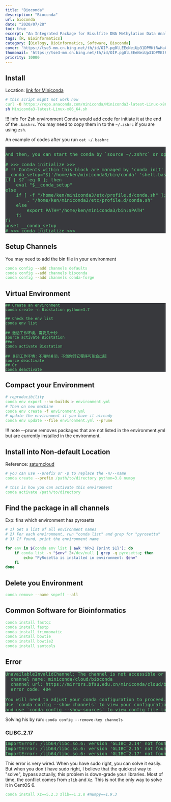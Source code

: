 ```yaml
---
title: "Bioconda"
description: "Bioconda"
url: bioconda
date: "2020/07/28"
toc: true
excerpt: "An Integrated Package for Bisulfite DNA Methylation Data Analysis with Indel-sensitive Mapping."
tags: [R, Bioinformatics]
category: [Biology, Bioinformatics, Software, Bioconda]
cover: 'https://tse3-mm.cn.bing.net/th/id/OIP.pg0lLEEeNeiUp31DPMKtRwHaCY'
thumbnail: 'https://tse3-mm.cn.bing.net/th/id/OIP.pg0lLEEeNeiUp31DPMKtRwHaCY'
priority: 10000
---
```


## Install
Location: [link for Miniconda](https://docs.conda.io/en/latest/miniconda.html)
```bash
# this script might not work now
curl -O https://repo.anaconda.com/miniconda/Miniconda3-latest-Linux-x86_64.sh
sh Miniconda3-latest-Linux-x86_64.sh
```

!!! info For Zsh environment
    Conda would add code for initiate it at the end of the `.bashrc`. You may need to copy them in to the `~/.zshrc` if you are using `zsh`.


An example of codes after you run `cat ~/.bashrc`
<pre>

And then, you can start the conda by `source ~/.zshrc` or open a new terminal.

# >>> conda initialize >>>
# !! Contents within this block are managed by 'conda init' !!
__conda_setup="$('/home/ken/miniconda3/bin/conda' 'shell.bash' 'hook' 2> /dev/null)"
if [ $? -eq 0 ]; then
    eval "$__conda_setup"
else
    if [ -f "/home/ken/miniconda3/etc/profile.d/conda.sh" ]; then
        . "/home/ken/miniconda3/etc/profile.d/conda.sh"
    else
        export PATH="/home/ken/miniconda3/bin:$PATH"
    fi
fi
unset __conda_setup
# <<< conda initialize <<<
</pre>

## Setup Channels
You may need to add the bin file in your environment
```bash
conda config --add channels defaults
conda config --add channels bioconda
conda config --add channels conda-forge
```

## Virtual Environment
```
## Create an environment
conda create -n Biostation python=3.7

## Check the env list
conda env list

## 激活工作环境，需要几十秒
source activate Biostation
##or
conda activate Biostation

## 关闭工作环境：不用时关闭，不然你其它程序可能会出错
source deactivate
## Or
conda deactivate
```

## Compact your Environment

```bash
# reproducibility
conda env export --no-builds > environment.yml
# Then on new machine
conda env create -f environment.yml
# update the environment if you have it already
conda env update --file environment.yml --prune
```

!!! note
    --prune removes packages that are not listed in the environment.yml but are currently installed in the environment.

## Install into Non-default Location

Reference: [saturncloud](https://saturncloud.io/blog/how-to-specify-a-new-environment-location-for-conda-create-a-guide/)


```bash
# you can use --prefix or -p to replace the -n/--name
conda create --prefix /path/to/directory python=3.8 numpy

# this is how you can activate this environment
conda activate /path/to/directory
```

## Find the package in all channels

Exp: fins which environment has pyrosetta
```bash
# 1) Get a list of all environment names
# 2) For each environment, run "conda list" and grep for "pyrosetta"
# 3) If found, print the environment name

for env in $(conda env list | awk 'NR>2 {print $1}'); do
    if conda list -n "$env" 2>/dev/null | grep -q pyrosetta; then
        echo "PyRosetta is installed in environment: $env"
    fi
done
```

## Delete you Environment

```bash
conda remove --name snpeff --all
```
## Common Software for Bioinformatics

```bash
conda install fastqc
conda install fastp
conda install trimmomatic
conda install bowtie
conda install bowtie2
conda install samtools
```
## Error

<pre>
UnavailableInvalidChannel: The channel is not accessible or is invalid.
  channel name: miniconda/cloud/bioconda
  channel url: https://mirrors.bfsu.edu.cn/miniconda/cloud/bioconda
  error code: 404

You will need to adjust your conda configuration to proceed.
Use `conda config --show channels` to view your configuration's current state,
and use `conda config --show-sources` to view config file locations
</pre>

Solving his by run:
`conda config --remove-key channels`

### GLIBC_2.17

<pre>
ImportError: /lib64/libc.so.6: version 'GLIBC_2.14' not found
ImportError: /lib64/libc.so.6: version 'GLIBC_2.15' not found
ImportError: /lib64/libc.so.6: version 'GLIBC_2.17' not found
</pre>

This error is very wired. When you have sudo right, you can solve it easily. But when you don't have sudo right, I believe that the quickest way to "solve", bypass actually, this problem is down-grade your libraries. Most of time, the conflict comes from `zlib` and  `Xz`. This is not the only way to solve it in CentOS 6.

```bash
conda install Xz==5.2.3 zlib==1.2.8 #numpy==1.9.3
```


<style>
pre {
  background-color:#38393d;
  color: #5fd381;
}
</style>

